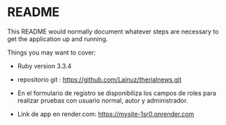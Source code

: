 # README

This README would normally document whatever steps are necessary to get the
application up and running.

Things you may want to cover:

* Ruby version 3.3.4

* repositorio git : https://github.com/Lainuz/therialnews.git

* En el formulario de registro se disponibiliza los campos de roles para realizar pruebas con usuario normal, autor y administrador.

* Link de app en render.com:   https://mysite-1sr0.onrender.com






